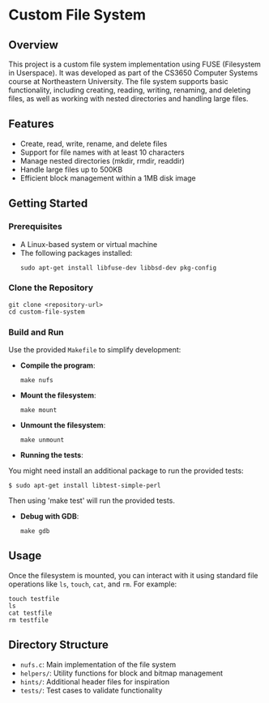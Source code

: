 # Custom File System

## Overview
This project is a custom file system implementation using FUSE (Filesystem in Userspace). It was developed as part of the CS3650 Computer Systems course at Northeastern University. The file system supports basic functionality, including creating, reading, writing, renaming, and deleting files, as well as working with nested directories and handling large files.

## Features
- Create, read, write, rename, and delete files
- Support for file names with at least 10 characters
- Manage nested directories (mkdir, rmdir, readdir)
- Handle large files up to 500KB
- Efficient block management within a 1MB disk image

## Getting Started

### Prerequisites
- A Linux-based system or virtual machine
- The following packages installed:
  ```
  sudo apt-get install libfuse-dev libbsd-dev pkg-config
  ```

### Clone the Repository
```
git clone <repository-url>
cd custom-file-system
```

### Build and Run
Use the provided `Makefile` to simplify development:

- **Compile the program**:
  ```
  make nufs
  ```
- **Mount the filesystem**:
  ```
  make mount
  ```
- **Unmount the filesystem**:
  ```
  make unmount
  ```
- **Running the tests**:

You might need install an additional package to run the provided tests:
```
$ sudo apt-get install libtest-simple-perl
```
Then using 'make test' will run the provided tests.

- **Debug with GDB**:
  ```
  make gdb
  ```

## Usage
Once the filesystem is mounted, you can interact with it using standard file operations like `ls`, `touch`, `cat`, and `rm`. For example:
```
touch testfile
ls
cat testfile
rm testfile
```

## Directory Structure
- `nufs.c`: Main implementation of the file system
- `helpers/`: Utility functions for block and bitmap management
- `hints/`: Additional header files for inspiration
- `tests/`: Test cases to validate functionality
